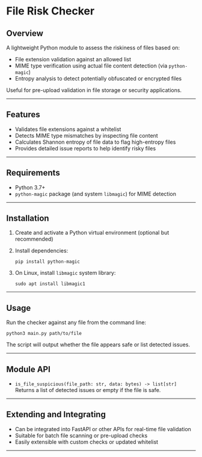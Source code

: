 # File Risk Checker

## Overview

A lightweight Python module to assess the riskiness of files based on:

* File extension validation against an allowed list
* MIME type verification using actual file content detection (via `python-magic`)
* Entropy analysis to detect potentially obfuscated or encrypted files

Useful for pre-upload validation in file storage or security applications.

---

## Features

* Validates file extensions against a whitelist
* Detects MIME type mismatches by inspecting file content
* Calculates Shannon entropy of file data to flag high-entropy files
* Provides detailed issue reports to help identify risky files

---

## Requirements

* Python 3.7+
* `python-magic` package (and system `libmagic`) for MIME detection

---

## Installation

1. Create and activate a Python virtual environment (optional but recommended)
2. Install dependencies:

   ```
   pip install python-magic
   ```
3. On Linux, install `libmagic` system library:

   ```
   sudo apt install libmagic1
   ```

---

## Usage

Run the checker against any file from the command line:

```
python3 main.py path/to/file
```

The script will output whether the file appears safe or list detected issues.

---

## Module API

* `is_file_suspicious(file_path: str, data: bytes) -> list[str]`
  Returns a list of detected issues or empty if the file is safe.

---

## Extending and Integrating

* Can be integrated into FastAPI or other APIs for real-time file validation
* Suitable for batch file scanning or pre-upload checks
* Easily extensible with custom checks or updated whitelist

---



